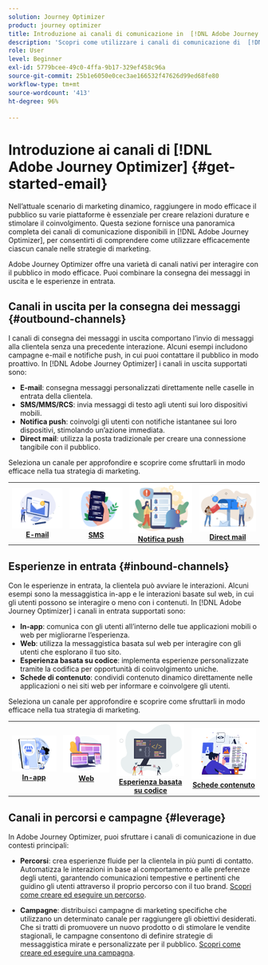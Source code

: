 ```yaml
---
solution: Journey Optimizer
product: journey optimizer
title: Introduzione ai canali di comunicazione in  [!DNL Adobe Journey Optimizer]
description: 'Scopri come utilizzare i canali di comunicazione di  [!DNL Adobe Journey Optimizer] '
role: User
level: Beginner
exl-id: 5779bcee-49c0-4ffa-9b17-329ef458c96a
source-git-commit: 25b1e6050e0cec3ae166532f47626d99ed68fe80
workflow-type: tm+mt
source-wordcount: '413'
ht-degree: 96%

---
```


# Introduzione ai canali di [!DNL Adobe Journey Optimizer] {#get-started-email}

Nell’attuale scenario di marketing dinamico, raggiungere in modo efficace il pubblico su varie piattaforme è essenziale per creare relazioni durature e stimolare il coinvolgimento. Questa sezione fornisce una panoramica completa dei canali di comunicazione disponibili in [!DNL Adobe Journey Optimizer], per consentirti di comprendere come utilizzare efficacemente ciascun canale nelle strategie di marketing.

Adobe Journey Optimizer offre una varietà di canali nativi per interagire con il pubblico in modo efficace. Puoi combinare la consegna dei messaggi in uscita e le esperienze in entrata.

## Canali in uscita per la consegna dei messaggi {#outbound-channels}

I canali di consegna dei messaggi in uscita comportano l’invio di messaggi alla clientela senza una precedente interazione. Alcuni esempi includono campagne e-mail e notifiche push, in cui puoi contattare il pubblico in modo proattivo. In [!DNL Adobe Journey Optimizer] i canali in uscita supportati sono:

* **E-mail**: consegna messaggi personalizzati direttamente nelle caselle in entrata della clientela.
* **SMS/MMS/RCS**: invia messaggi di testo agli utenti sui loro dispositivi mobili.
* **Notifica push**: coinvolgi gli utenti con notifiche istantanee sui loro dispositivi, stimolando un’azione immediata.
* **Direct mail**: utilizza la posta tradizionale per creare una connessione tangibile con il pubblico.

Seleziona un canale per approfondire e scoprire come sfruttarli in modo efficace nella tua strategia di marketing.

<table style="table-layout:fixed"><tr style="border: 0;">
<td><a href="../email/get-started-email.md"><img alt="e-mail" src="assets/do-not-localize/email.png"></a>
<div align="center"><a href="../email/get-started-email.md"><strong>E-mail</strong></a></div></td>
<td><a href="../sms/get-started-sms.md"><img alt="SMS" src="assets/do-not-localize/sms.png"></a>
<div align="center"><a href="../sms/get-started-sms.md"><strong>SMS</strong></a></div></td>
<td><a href="../push/get-started-push.md"><img alt="push" src="assets/do-not-localize/push.png"></a>
<div align="center"><a href="../push/get-started-push.md"><strong>Notifica push</strong></a></div></td>
<td><a href="../direct-mail/get-started-direct-mail.md"><img alt="direct mail" src="assets/do-not-localize/direct-mail.jpg"></a>
<div align="center"><a href="../direct-mail/get-started-direct-mail.md"><strong>Direct mail</strong></a></div></td>
</tr></table>

## Esperienze in entrata {#inbound-channels}

Con le esperienze in entrata, la clientela può avviare le interazioni. Alcuni esempi sono la messaggistica in-app e le interazioni basate sul web, in cui gli utenti possono se interagire o meno con i contenuti. In [!DNL Adobe Journey Optimizer] i canali in entrata supportati sono:

* **In-app**: comunica con gli utenti all’interno delle tue applicazioni mobili o web per migliorarne l’esperienza.
* **Web**: utilizza la messaggistica basata sul web per interagire con gli utenti che esplorano il tuo sito.
* **Esperienza basata su codice**: implementa esperienze personalizzate tramite la codifica per opportunità di coinvolgimento uniche.
* **Schede di contenuto**: condividi contenuto dinamico direttamente nelle applicazioni o nei siti web per informare e coinvolgere gli utenti.

Seleziona un canale per approfondire e scoprire come sfruttarli in modo efficace nella tua strategia di marketing.

<table style="table-layout:fixed"><tr style="border: 0;">
<td><a href="../in-app/get-started-in-app.md"><img alt="in-app" src="assets/do-not-localize/inapp.jpg"></a>
<div align="center"><a href="../in-app/get-started-in-app.md"><strong>In-app</strong></a></div></td>
<td><a href="../web/get-started-web.md"><img alt="web" src="assets/do-not-localize/web.jpg"></a>
<div align="center"><a href="../web/get-started-web.md"><strong>Web</strong></a></div></td>
<td><a href="../code-based/get-started-code-based.md"><img alt="esperienza basata su codice" src="assets/do-not-localize/code.png"></a>
<div align="center"><a href="../code-based/get-started-code-based.md"><strong>Esperienza basata su codice</strong></a></div></td>
<td><a href="../content-card/get-started-content-card.md"><img alt="schede contenuto" src="assets/do-not-localize/cards.png"></a>
<div align="center"><a href="../content-card/get-started-content-card.md"><strong>Schede contenuto</strong></a></div></td>
</tr></table>


## Canali in percorsi e campagne {#leverage}

In Adobe Journey Optimizer, puoi sfruttare i canali di comunicazione in due contesti principali:

* **Percorsi**: crea esperienze fluide per la clientela in più punti di contatto. Automatizza le interazioni in base al comportamento e alle preferenze degli utenti, garantendo comunicazioni tempestive e pertinenti che guidino gli utenti attraverso il proprio percorso con il tuo brand. [Scopri come creare ed eseguire un percorso](../building-journeys/journey-gs.md).

* **Campagne**: distribuisci campagne di marketing specifiche che utilizzano un determinato canale per raggiungere gli obiettivi desiderati. Che si tratti di promuovere un nuovo prodotto o di stimolare le vendite stagionali, le campagne consentono di definire strategie di messaggistica mirate e personalizzate per il pubblico. [Scopri come creare ed eseguire una campagna](../campaigns/get-started-with-campaigns.md).

